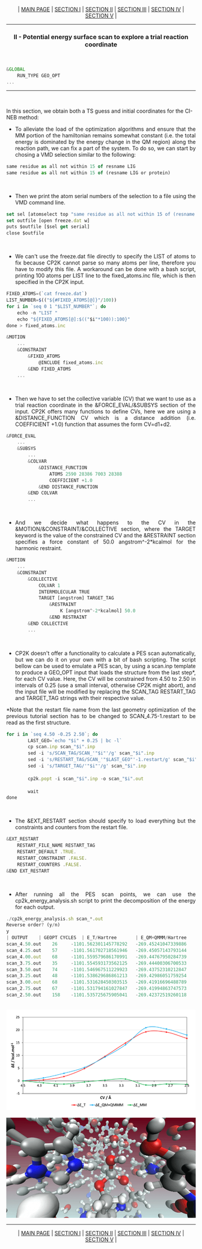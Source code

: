 <p align="center"> | <a href="https://github.com/arvpinto/enzyme_ts_cp2k/blob/main/enzyme_TS_cp2k_main.md" target="_blank">MAIN PAGE</a> | <a href="https://github.com/arvpinto/enzyme_ts_cp2k/blob/main/enzyme_TS_cp2k_I.md" target="_blank">SECTION I</a> | <a href="https://github.com/arvpinto/enzyme_ts_cp2k/blob/main/enzyme_TS_cp2k_II.md" target="_blank">SECTION II</a> | <a href="https://github.com/arvpinto/enzyme_ts_cp2k/blob/main/enzyme_TS_cp2k_III.md" target="_blank">SECTION III</a> | <a href="https://github.com/arvpinto/enzyme_ts_cp2k/blob/main/enzyme_TS_cp2k_IV.md" target="_blank">SECTION IV</a> | <a href="https://github.com/arvpinto/enzyme_ts_cp2k/blob/main/enzyme_TS_cp2k_V.md" target="_blank">SECTION V</a> | </p> 

---

### <p align="center"> **II - Potential energy surface scan to explore a trial reaction coordinate** </p>

<br/>

```js
&GLOBAL
    RUN_TYPE GEO_OPT
...
```

---

<br/>
 
In this section, we obtain both a TS guess and initial coordinates for the CI-NEB method:

- <p align="justify">To alleviate the load of the optimization algorithms and ensure that the MM portion of the hamiltonian remains somewhat constant (i.e. the total energy is dominated by the energy change in the QM region) along the reaction path, we can fix a part of the system. To do so, we can start by chosing a VMD selection similar to the following:</p>

```js
same residue as all not within 15 of resname LIG
same residue as all not within 15 of (resname LIG or protein)
```

<br/>
 
- <p align="justify">Then we print the atom serial numbers of the selection to a file using the VMD command line.</p>

```js
set sel [atomselect top "same residue as all not within 15 of (resname LIG or protein)"]
set outfile [open freeze.dat w]
puts $outfile [$sel get serial]
close $outfile
```

<br/>
 
- <p align="justify">We can't use the freeze.dat file directly to specify the LIST of atoms to fix because CP2K cannot parse so many atoms per line, therefore you have to modify this file. A workaround can be done with a bash script, printing 100 atoms per LIST line to the fixed_atoms.inc file, which is then specified in the CP2K input.</p>

```js 
FIXED_ATOMS=(`cat freeze.dat`)
LIST_NUMBER=$(("${#FIXED_ATOMS[@]}"/100))
for i in `seq 0 1 "$LIST_NUMBER"`; do 
    echo -n "LIST "
    echo "${FIXED_ATOMS[@]:$(("$i"*100)):100}"
done > fixed_atoms.inc
```
```js
&MOTION
    ...
    &CONSTRAINT
        &FIXED_ATOMS
            @INCLUDE fixed_atoms.inc
        &END FIXED_ATOMS
    ...
```

<br/>
 
- <p align="justify">Then we have to set the collective variable (CV) that we want to use as a trial reaction coordinate in the &FORCE_EVAL/&SUBSYS section of the input. CP2K offers many functions to define CVs, here we are using a &DISTANCE_FUNCTION CV which is a distance addition (i.e. COEFFICIENT +1.0) function that assumes the form CV=d1+d2.</p>

```js
&FORCE_EVAL
    ...
    &SUBSYS
        ...
        &COLVAR
            &DISTANCE_FUNCTION
                ATOMS 2590 28386 7003 28388
                COEFFICIENT +1.0
            &END DISTANCE_FUNCTION
        &END COLVAR
        ...
```

<br/>
 
- <p align="justify">And we decide what happens to the CV in the &MOTION/&CONSTRAINT/&COLLECTIVE section, where the TARGET keyword is the value of the constrained CV and the &RESTRAINT section specifies a force constant of 50.0 angstrom^-2*kcalmol for the harmonic restraint.</p>

```js
&MOTION
    ...
    &CONSTRAINT
        &COLLECTIVE
            COLVAR 1
            INTERMOLECULAR TRUE
            TARGET [angstrom] TARGET_TAG
                &RESTRAINT
                    K [angstrom^-2*kcalmol] 50.0
                &END RESTRAINT
        &END COLLECTIVE
        ...
```

<br/>
 
- <p align="justify">CP2K doesn't offer a functionality to calculate a PES scan automatically, but we can do it on your own with a bit of bash scripting. The script bellow can be used to emulate a PES scan, by using a scan.inp template to produce a GEO_OPT input that loads the structure from the last step*, for each CV value. Here, the CV will be constrained from 4.50 to 2.50 in intervals of 0.25 (use a small interval, otherwise CP2K might abort), and the input file will be modified by replacing the SCAN_TAG RESTART_TAG and TARGET_TAG strings with their respective value.</p>

<p align="justify">*Note that the restart file name from the last geometry optimization of the previous tutorial section has to be changed to SCAN_4.75-1.restart to be read as the first structure.</p>

```js
for i in `seq 4.50 -0.25 2.50`; do
        LAST_GEO=`echo "$i" + 0.25 | bc -l`
        cp scan.inp scan_"$i".inp
        sed -i 's/SCAN_TAG/SCAN_'"$i"'/g' scan_"$i".inp
        sed -i 's/RESTART_TAG/SCAN_'"$LAST_GEO"'-1.restart/g' scan_"$i".inp
        sed -i 's/TARGET_TAG/'"$i"'/g' scan_"$i".inp

        cp2k.popt -i scan_"$i".inp -o scan_"$i".out

        wait
done
```

<br/>
 
- <p align="justify">The &EXT_RESTART section should specify to load everything but the constraints and counters from the restart file.</p>

```js
&EXT_RESTART
    RESTART_FILE_NAME RESTART_TAG
    RESTART_DEFAULT .TRUE.
    RESTART_CONSTRAINT .FALSE.
    RESTART_COUNTERS .FALSE.
&END EXT_RESTART
```

<br/>
 
- <p align="justify">After running all the PES scan points, we can use the cp2k_energy_analysis.sh script to print the decomposition of the energy for each output.</p>

```js
./cp2k_energy_analysis.sh scan_*.out
Reverse order? (y/n)
y
| OUTPUT 	| GEOPT CYCLES 	| E_T/Hartree 		| E_QM+QMMM/Hartree 	| E_MM/Hartree 		| ΔE_T/kcal.mol-1 	| ΔE_QM+QMMM/kcal.mol-1 | ΔE_MM/kcal.mol-1 	|
scan_4.50.out 	 26 	-1101.562301145778292 	-269.45241047339886 	-832.109890672379432	0.000000000000000	0.000000000000000	0.000000000000000
scan_4.25.out 	 57 	-1101.561702718561946 	-269.45057143793144 	-832.111131280630506	0.375513078257115	1.153994755806050	-0.778481677548935
scan_4.00.out 	 68 	-1101.559579686170991 	-269.44767950284739 	-832.111900183323601	1.707715903581377	2.968684021047425	-1.260968117466047
scan_3.75.out 	 35 	-1101.554593173562125 	-269.44400306700533 	-832.110590106556795	4.836752565644793	5.275647511940075	-0.438894946295282
scan_3.50.out 	 74 	-1101.546967511229923 	-269.43752310212847 	-832.109444409101453	9.621855679101548	9.341825472169725	0.280030206931823
scan_3.25.out 	 48 	-1101.538629686861213 	-269.42986051759254 	-832.108769169268673	14.853840470467073	14.150097268465800	0.703743202001272
scan_3.00.out 	 68 	-1101.531628450303515 	-269.41916696488789 	-832.112461485415625	19.247116410422567	20.860301590633675	-1.613185180211108
scan_2.75.out 	 67 	-1101.531794161027847 	-269.41994863747573 	-832.111845523552117	19.143132930904237	20.369802041764075	-1.226669110859837
scan_2.50.out 	 158 	-1101.535725675905041 	-269.42372519260118 	-832.112000483303861	16.676107345465003	18.000013700544200	-1.323906355079197
```

<br/>
 
 <div align="center">
    <img src="plot_I.png">
</div>
 
 <br/>
 
<div align="center">
    <img src="scan.gif">
</div>

---

<p align="center"> | <a href="https://github.com/arvpinto/enzyme_ts_cp2k/blob/main/enzyme_TS_cp2k_main.md" target="_blank">MAIN PAGE</a> | <a href="https://github.com/arvpinto/enzyme_ts_cp2k/blob/main/enzyme_TS_cp2k_I.md" target="_blank">SECTION I</a> | <a href="https://github.com/arvpinto/enzyme_ts_cp2k/blob/main/enzyme_TS_cp2k_II.md" target="_blank">SECTION II</a> | <a href="https://github.com/arvpinto/enzyme_ts_cp2k/blob/main/enzyme_TS_cp2k_III.md" target="_blank">SECTION III</a> | <a href="https://github.com/arvpinto/enzyme_ts_cp2k/blob/main/enzyme_TS_cp2k_IV.md" target="_blank">SECTION IV</a> | <a href="https://github.com/arvpinto/enzyme_ts_cp2k/blob/main/enzyme_TS_cp2k_V.md" target="_blank">SECTION V</a> | </p> 


